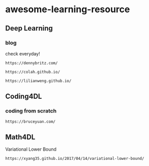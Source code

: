 # awesome-learning-resource
## Deep Learning
### blog
check everyday!

```
https://dennybritz.com/
```

```
https://colah.github.io/
```

```
https://lilianweng.github.io/
```

## Coding4DL

### coding from scratch
```
https://bruceyuan.com/
```

## Math4DL

Variational Lower Bound

```
https://xyang35.github.io/2017/04/14/variational-lower-bound/
```
